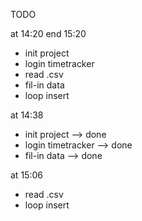 TODO

at 14:20
end 15:20

- init project
- login timetracker
- read .csv
- fil-in data
- loop insert




at 14:38
- init project --> done
- login timetracker --> done
- fil-in data --> done


at 15:06
- read .csv
- loop insert